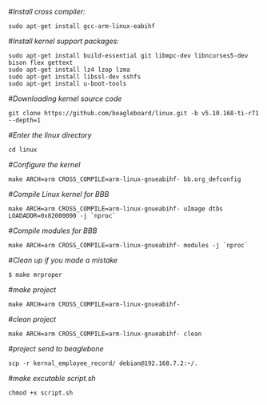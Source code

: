#*Install cross compiler:*

    sudo apt-get install gcc-arm-linux-eabihf

#*Install kernel support packages:*

    sudo apt-get install build-essential git libmpc-dev libncurses5-dev bison flex gettext
    sudo apt-get install lz4 lzop lzma
    sudo apt-get install libssl-dev sshfs
    sudo apt-get install u-boot-tools

#*Downloading kernel source code*
  
    git clone https://github.com/beagleboard/linux.git -b v5.10.168-ti-r71 --depth=1

#*Enter the linux directory*
  
    cd linux

#*Configure the kernel*
  
    make ARCH=arm CROSS_COMPILE=arm-linux-gnueabihf- bb.org_defconfig

#*Compile Linux kernel for BBB*
  
    make ARCH=arm CROSS_COMPILE=arm-linux-gnueabihf- uImage dtbs LOADADDR=0x82000000 -j `nproc`

#*Compile modules for BBB*
  
    make ARCH=arm CROSS_COMPILE=arm-linux-gnueabihf- modules -j `nproc`

#*Clean up if you made a mistake*
  
    $ make mrproper

#*make project*
  
    make ARCH=arm CROSS_COMPILE=arm-linux-gnueabihf-

#*clean project*
  
    make ARCH=arm CROSS_COMPILE=arm-linux-gnueabihf- clean

#*project send to beaglebone*
  
    scp -r kernal_employee_record/ debian@192.168.7.2:~/.

#*make excutable script.sh*
  
    chmod +x script.sh
